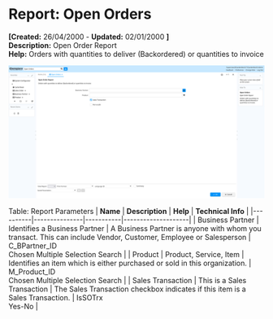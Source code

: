 # Report: Open Orders

**[Created:** 26/04/2000 - **Updated:** 02/01/2000 **]**  
**Description:** Open Order Report  
**Help:** Orders with quantities to deliver (Backordered) or quantities to invoice  

![](/img/docs/manual/OpenOrders-Report_iDempiere_v12.0.0.png)

Table: Report Parameters
| **Name** | **Description** | **Help** | **Technical Info** |
|----------|---------------|-----------|--------------------|
| Business Partner  | Identifies a Business Partner | A Business Partner is anyone with whom you transact.  This can include Vendor, Customer, Employee or Salesperson | C_BPartner_ID<br/>Chosen Multiple Selection Search | 
| Product | Product, Service, Item | Identifies an item which is either purchased or sold in this organization. | M_Product_ID<br/>Chosen Multiple Selection Search | 
| Sales Transaction | This is a Sales Transaction | The Sales Transaction checkbox indicates if this item is a Sales Transaction. | IsSOTrx<br/>Yes-No | 


